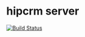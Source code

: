 # hipcrm server  
[![Build Status](https://travis-ci.org/rnataoliveira/hipcrm-server.svg?branch=master)](https://travis-ci.org/rnataoliveira/hipcrm-server)